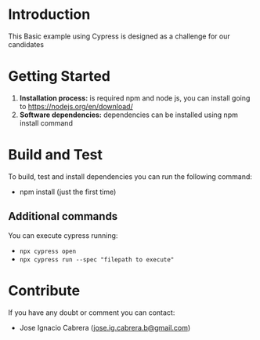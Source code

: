 # Introduction

This Basic example using Cypress is designed as a challenge for our candidates


# Getting Started

1. **Installation process:**
is required npm and node js, you can install going to https://nodejs.org/en/download/  
2. **Software dependencies:** dependencies can be installed using npm install command

# Build and Test
To build, test and install dependencies you can run the following command:
- npm install (just the first time)
## Additional commands
You can execute cypress running:
- `npx cypress open`
- `npx cypress run --spec "filepath to execute"`

# Contribute
If you have any doubt or comment you can contact:
- Jose Ignacio Cabrera (jose.ig.cabrera.b@gmail.com)